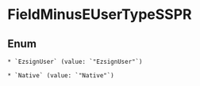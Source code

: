 
# FieldMinusEUserTypeSSPR

## Enum


    * `EzsignUser` (value: `"EzsignUser"`)

    * `Native` (value: `"Native"`)




